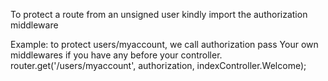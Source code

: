 To protect a route from an unsigned user kindly import the authorization middleware

Example: to protect users/myaccount, we call authorization pass Your own middlewares if you have any before your controller.
router.get('/users/myaccount', authorization, indexController.Welcome);
